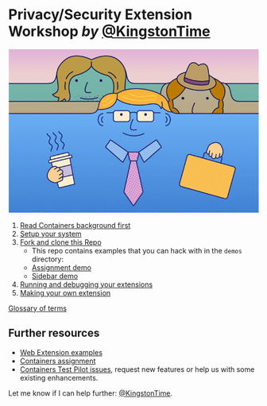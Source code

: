 # Privacy/Security Extension Workshop *by* [@KingstonTime](https://twitter.com/KingstonTime)

![](images/intro.gif)

1. [Read Containers background first](background.md)
2. [Setup your system](setup.md)
3. <a href="https://github.com/jonathanKingston/containers-workshop" target="_blank">Fork and clone this Repo</a>
    - This repo contains examples that you can hack with in the `demos` directory:
    - [Assignment demo](demos/containers-assign)
    - [Sidebar demo](demos/sidebar)
4. [Running and debugging your extensions](debugging.md)
5. [Making your own extension](your-own.md)

[Glossary of terms](glossary.md)

## Further resources

- [Web Extension examples](https://developer.mozilla.org/en-US/Add-ons/WebExtensions/Examples)
- [Containers assignment](https://jotter.jonathankingston.co.uk/blog/2017/04/04/containers-assignment/)
- [Containers Test Pilot issues](https://github.com/mozilla/testpilot-containers/issues), request new features or help us with some existing enhancements.

Let me know if I can help further: [@KingstonTime](https://twitter.com/KingstonTime).
